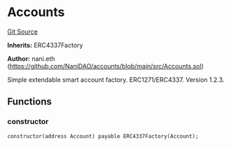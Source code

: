 # Accounts
[Git Source](https://github.com/NaniDAO/accounts/blob/e8688d40b41a4f91d7244ea40c12251a38f039f2/src/Accounts.sol)

**Inherits:**
ERC4337Factory

**Author:**
nani.eth (https://github.com/NaniDAO/accounts/blob/main/src/Accounts.sol)

Simple extendable smart account factory. ERC1271/ERC4337. Version 1.2.3.


## Functions
### constructor


```solidity
constructor(address Account) payable ERC4337Factory(Account);
```

